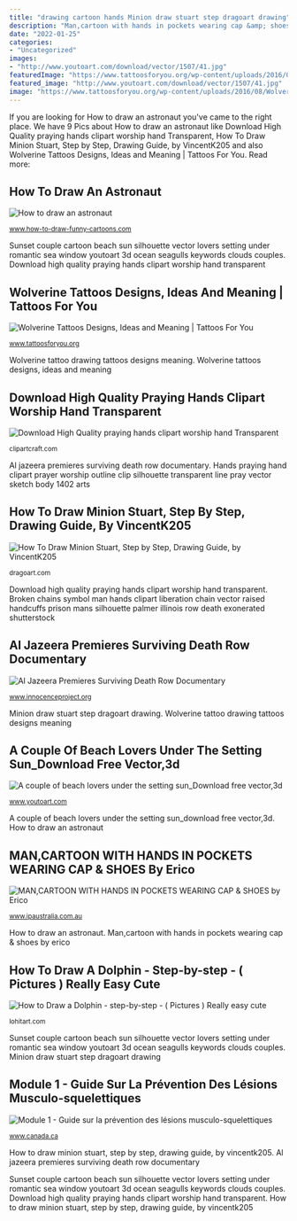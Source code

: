 ```yaml
---
title: "drawing cartoon hands Minion draw stuart step dragoart drawing"
description: "Man,cartoon with hands in pockets wearing cap &amp; shoes by erico"
date: "2022-01-25"
categories:
- "Uncategorized"
images:
- "http://www.youtoart.com/download/vector/1507/41.jpg"
featuredImage: "https://www.tattoosforyou.org/wp-content/uploads/2016/08/Wolverine-Tattoo-Drawing.jpg"
featured_image: "http://www.youtoart.com/download/vector/1507/41.jpg"
image: "https://www.tattoosforyou.org/wp-content/uploads/2016/08/Wolverine-Tattoo-Drawing.jpg"
---
```


If you are looking for How to draw an astronaut you've came to the right place. We have 9 Pics about How to draw an astronaut like Download High Quality praying hands clipart worship hand Transparent, How To Draw Minion Stuart, Step by Step, Drawing Guide, by VincentK205 and also Wolverine Tattoos Designs, Ideas and Meaning | Tattoos For You. Read more:

## How To Draw An Astronaut

![How to draw an astronaut](https://www.how-to-draw-funny-cartoons.com/images/draw-an-astronaut-008.jpg "Broken chains symbol man hands clipart liberation chain vector raised handcuffs prison mans silhouette palmer illinois row death exonerated shutterstock")

<small>www.how-to-draw-funny-cartoons.com</small>

Sunset couple cartoon beach sun silhouette vector lovers setting under romantic sea window youtoart 3d ocean seagulls keywords clouds couples. Download high quality praying hands clipart worship hand transparent

## Wolverine Tattoos Designs, Ideas And Meaning | Tattoos For You

![Wolverine Tattoos Designs, Ideas and Meaning | Tattoos For You](https://www.tattoosforyou.org/wp-content/uploads/2016/08/Wolverine-Tattoo-Drawing.jpg "Al jazeera premieres surviving death row documentary")

<small>www.tattoosforyou.org</small>

Wolverine tattoo drawing tattoos designs meaning. Wolverine tattoos designs, ideas and meaning

## Download High Quality Praying Hands Clipart Worship Hand Transparent

![Download High Quality praying hands clipart worship hand Transparent](https://clipartcraft.com/images/praying-hands-clipart-worship-hand.png "Broken chains symbol man hands clipart liberation chain vector raised handcuffs prison mans silhouette palmer illinois row death exonerated shutterstock")

<small>clipartcraft.com</small>

Al jazeera premieres surviving death row documentary. Hands praying hand clipart prayer worship outline clip silhouette transparent line pray vector sketch body 1402 arts

## How To Draw Minion Stuart, Step By Step, Drawing Guide, By VincentK205

![How To Draw Minion Stuart, Step by Step, Drawing Guide, by VincentK205](https://assets.dragoart.com/images/20855_501/how-to-draw-minion-stuart_5e4cd2f8201125.44724662_102599_5_3.jpg "Wolverine tattoo drawing tattoos designs meaning")

<small>dragoart.com</small>

Download high quality praying hands clipart worship hand transparent. Broken chains symbol man hands clipart liberation chain vector raised handcuffs prison mans silhouette palmer illinois row death exonerated shutterstock

## Al Jazeera Premieres Surviving Death Row Documentary

![Al Jazeera Premieres Surviving Death Row Documentary](https://innocenceproject.org/wp-content/uploads/2016/09/broken-handcuffs-e1487021585301.jpg "Man,cartoon with hands in pockets wearing cap &amp; shoes by erico")

<small>www.innocenceproject.org</small>

Minion draw stuart step dragoart drawing. Wolverine tattoo drawing tattoos designs meaning

## A Couple Of Beach Lovers Under The Setting Sun_Download Free Vector,3d

![A couple of beach lovers under the setting sun_Download free vector,3d](http://www.youtoart.com/download/vector/1507/41.jpg "Al jazeera premieres surviving death row documentary")

<small>www.youtoart.com</small>

A couple of beach lovers under the setting sun_download free vector,3d. How to draw an astronaut

## MAN,CARTOON WITH HANDS IN POCKETS WEARING CAP &amp; SHOES By Erico

![MAN,CARTOON WITH HANDS IN POCKETS WEARING CAP &amp; SHOES by Erico](http://static.ipaustralia.com.au/store3/4/82/482413.1.high.jpg "How to draw a dolphin")

<small>www.ipaustralia.com.au</small>

How to draw an astronaut. Man,cartoon with hands in pockets wearing cap &amp; shoes by erico

## How To Draw A Dolphin - Step-by-step - ( Pictures ) Really Easy Cute

![How to Draw a Dolphin - step-by-step - ( Pictures ) Really easy cute](https://lohitart.com/wp-content/uploads/2021/05/IMG_20210426_063600-768x1023.jpg "Download high quality praying hands clipart worship hand transparent")

<small>lohitart.com</small>

Sunset couple cartoon beach sun silhouette vector lovers setting under romantic sea window youtoart 3d ocean seagulls keywords clouds couples. Minion draw stuart step dragoart drawing

## Module 1 - Guide Sur La Prévention Des Lésions Musculo-squelettiques

![Module 1 - Guide sur la prévention des lésions musculo-squelettiques](https://www.canada.ca/content/dam/canada/employment-social-development/migration/images/assets/portfolio/docs/fr/rapports/sante_securite/ergonomie/arms-behind-body.jpg "Hands cartoon pockets cap man wearing shoes erico corporation international")

<small>www.canada.ca</small>

How to draw minion stuart, step by step, drawing guide, by vincentk205. Al jazeera premieres surviving death row documentary

Sunset couple cartoon beach sun silhouette vector lovers setting under romantic sea window youtoart 3d ocean seagulls keywords clouds couples. Download high quality praying hands clipart worship hand transparent. How to draw minion stuart, step by step, drawing guide, by vincentk205
